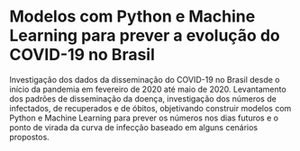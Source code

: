 # Modelos com Python e Machine Learning para prever a evolução do COVID-19 no Brasil

Investigação dos dados da disseminação do COVID-19 no Brasil desde o início da pandemia em fevereiro de 2020 até maio de 2020. Levantamento dos padrões de disseminação da doença, investigação dos números de infectados, de recuperados e de óbitos, objetivando construir modelos com Python e Machine Learning para prever os números nos dias futuros e o ponto de virada da curva de infecção baseado em alguns cenários propostos.
